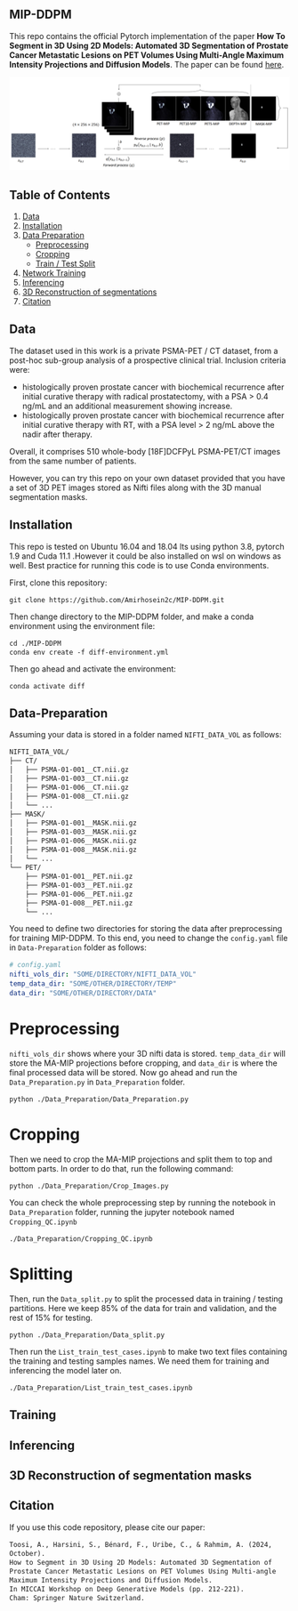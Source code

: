 ## MIP-DDPM

This repo contains the official Pytorch implementation of the paper **How To Segment in 3D Using 2D Models: Automated 3D Segmentation of Prostate Cancer Metastatic Lesions on PET Volumes Using Multi-Angle Maximum Intensity Projections and Diffusion Models**. The paper can be found [here](https://arxiv.org/pdf/2407.18555).

<img src="./method.png" alt="drawing" style="width:800px;"/>

## Table of Contents
1. [Data](#data)
2. [Installation](#Installation)
3. [Data Preparation](#Data-Preparation)
    - [Preprocessing](#Preprocessing)
    - [Cropping](#Cropping)
    - [Train / Test Split](#Splitting)
4. [Network Training](#Training)
5. [Inferencing](#Inferencing)
6. [3D Reconstruction of segmentations](#3D-Reconstruction-of-segmentation-masks)
7. [Citation](#Citation)
    <!-- - [Transformers](#transformers)
    - [Chat in TRL](#chat-in-trl)
    - [Local inference](#local-inference)
    - [Smol-tools](#smol-tools) -->



## Data
The dataset used in this work is a private PSMA-PET / CT dataset, from a post-hoc sub-group analysis of a prospective clinical trial. 
Inclusion criteria were: 
- histologically proven prostate cancer with biochemical recurrence after initial curative therapy with radical prostatectomy, with a PSA > 0.4 ng/mL and an additional measurement showing increase.
- histologically proven prostate cancer with biochemical recurrence after initial curative therapy with RT, with a PSA level > 2 ng/mL above the nadir after therapy.

Overall, it comprises 510 whole-body [18F]DCFPyL PSMA-PET/CT images from the same number of patients.

However, you can try this repo on your own dataset provided that you have a set of 3D PET images stored as Nifti files along with the 3D manual segmentation masks.


## Installation
This repo is tested on Ubuntu 16.04 and 18.04 lts using python 3.8, pytorch 1.9 and Cuda 11.1 .However it could be also installed on wsl on windows as well. 
Best practice for running this code is to use Conda environments.

First, clone this repository:

```
git clone https://github.com/Amirhosein2c/MIP-DDPM.git
```

Then change directory to the MIP-DDPM folder, and make a conda environment using the environment file:

```shell
cd ./MIP-DDPM
conda env create -f diff-environment.yml
```

Then go ahead and activate the environment:

```
conda activate diff
```


## Data-Preparation
Assuming your data is stored in a folder named `NIFTI_DATA_VOL` as follows:
```
NIFTI_DATA_VOL/
├── CT/
│   ├── PSMA-01-001__CT.nii.gz
│   ├── PSMA-01-003__CT.nii.gz
│   ├── PSMA-01-006__CT.nii.gz
│   ├── PSMA-01-008__CT.nii.gz
│   └── ...
├── MASK/
│   ├── PSMA-01-001__MASK.nii.gz
│   ├── PSMA-01-003__MASK.nii.gz
│   ├── PSMA-01-006__MASK.nii.gz
│   ├── PSMA-01-008__MASK.nii.gz
│   └── ...
└── PET/
    ├── PSMA-01-001__PET.nii.gz
    ├── PSMA-01-003__PET.nii.gz
    ├── PSMA-01-006__PET.nii.gz
    ├── PSMA-01-008__PET.nii.gz
    └── ...
```
You need to define two directories for storing the data after preprocessing for training MIP-DDPM.
To this end, you need to change the `config.yaml` file in `Data-Preparation` folder as follows:

```YAML
# config.yaml
nifti_vols_dir: "SOME/DIRECTORY/NIFTI_DATA_VOL"
temp_data_dir: "SOME/OTHER/DIRECTORY/TEMP"
data_dir: "SOME/OTHER/DIRECTORY/DATA"
```

# Preprocessing
`nifti_vols_dir` shows where your 3D nifti data is stored. `temp_data_dir` will store the MA-MIP projections before cropping, and `data_dir` is where the final processed data will be stored.
Now go ahead and run the `Data_Preparation.py` in `Data_Preparation` folder.
```shell
python ./Data_Preparation/Data_Preparation.py
```

# Cropping
Then we need to crop the MA-MIP projections and split them to top and bottom parts. In order to do that, run the following command:
```shell
python ./Data_Preparation/Crop_Images.py
```

You can check the whole preprocessing step by running the notebook in `Data_Preparation` folder, running the jupyter notebook named `Cropping_QC.ipynb`
```shell
./Data_Preparation/Cropping_QC.ipynb
```

# Splitting
Then, run the `Data_split.py` to split the processed data in training / testing partitions. Here we keep 85% of the data for train and validation, and the rest of 15% for testing.
```shell
python ./Data_Preparation/Data_split.py
```

Then run the `List_train_test_cases.ipynb` to make two text files containing the training and testing samples names. We need them for training and inferencing the model later on.
```shell
./Data_Preparation/List_train_test_cases.ipynb
```

## Training


## Inferencing


## 3D Reconstruction of segmentation masks


## Citation

If you use this code repository, please cite our paper:
```
Toosi, A., Harsini, S., Bénard, F., Uribe, C., & Rahmim, A. (2024, October). 
How to Segment in 3D Using 2D Models: Automated 3D Segmentation of Prostate Cancer Metastatic Lesions on PET Volumes Using Multi-angle Maximum Intensity Projections and Diffusion Models. 
In MICCAI Workshop on Deep Generative Models (pp. 212-221). 
Cham: Springer Nature Switzerland. 
```



<!-- Our code base is divided into two pars: The folder *Binary_AE* contains code for the training of the binarizing encoder-decoder model. The folder *Bernoulli_Diffusion*   contains code for the training and evaluation of the Bernoulli diffusion model in the binary latent space.  -->

<!-- 
## Data
The BRATS2020 dataset can be downloaded [here](https://www.med.upenn.edu/cbica/brats2020/data.html).
The OCT2017 dataset can be downloaded [here](https://www.kaggle.com/datasets/paultimothymooney/kermany2018).
A mini-example how the data needs to be stored can be found in the folder *data*. 


<img src="./overview1.png" alt="drawing" style="width:800px;"/>


### Training of the Binarizing Autoencoder
- To run the training of the binarizing autoencoder on the BRATS2020 dataset, run
`python  ./Binary_AE/train_ae.py --dataset brats --amp --ema --steps_per_save_output 5000 --codebook_size 128  --nf 32 --steps_per_log 200 --steps_per_checkpoint 10000 --img_size 256 --batch_size 24 --latent_shape 1 32 32 --ch_mult 1 2 2 4 --n_channels=4  --log_dir logs/binaryae_brats --norm_first --data_dir ./data/brats/training`

- To run the training of the binarizing autoencoder on the OCT dataset, run
`python  ./Binary_AE/train_ae.py --dataset OCT --amp --ema --steps_per_save_output 5000 --codebook_size 128  --nf 32 --steps_per_log 200 --steps_per_checkpoint 10000 --img_size 256 --batch_size 24 --latent_shape 1 32 32 --ch_mult 1 2 2 4 --n_channels=1  --log_dir logs/binaryae_OCT --norm_first --data_dir ./data/OCT/training`


The trained autoencoder models will be stored in a folder *logs*.

### Check the Performance of the Pretrained Binarizing Autoencoder
- For the BRATS2020 dataset, run
`python  ./Bernoulli_Diffusion/scripts/test_ae.py --sampler bld  --dataset brats --data_dir './data/brats/training' --amp --ema  --codebook_size 128 --nf 32 --steps_per_log 200 --steps_per_checkpoint 10000 --img_size 256 --batch_size 1 --latent_shape 1 32 32 --ch_mult 1 2 2 4 --n_channels=4  --log_dir ./logs/binaryae_brats --norm_first --ae_load_dir ./logs/binaryae_brats --ae_load_step 00000`

- For the OCT dataset, run
`python  ./Bernoulli_Diffusion/scripts/test_ae.py --sampler bld  --dataset OCT --data_dir './data/OCT/training' --amp --ema  --codebook_size 128 --nf 32 --steps_per_log 200 --steps_per_checkpoint 10000 --img_size 256 --batch_size 1 --latent_shape 1 32 32 --ch_mult 1 2 2 4 --n_channels=1  --log_dir ./logs/binaryae_OCT  --norm_first --ae_load_dir ./logs/binaryae_OCT --ae_load_step 00000`


### Training of the Bernoulli Diffusion Model

- To run the training of the Bernoulli diffusion model on the BRATS2020 dataset, run
`python ./Bernoulli_Diffusion/scripts/latent_train.py --sampler bld  --dataset brats --data_dir './data/brats/training'  --codebook_size 128 --nf 32  --img_size 256 --batch_size 36 --latent_shape 1 32 32 --ch_mult 1 2 2 4 --n_channels=4 --ae_load_dir ./logs/binaryae_brats --ae_load_step 00000`
- To run the training of the Bernoulli diffusion model on the OCT2017 dataset, run
 `python  ./Bernoulli_Diffusion/scripts/latent_train.py --sampler bld  --dataset OCT --data_dir './data/OCT/training'  --codebook_size 128 --nf 32  --img_size 256 --batch_size 36 --latent_shape 1 32 32 --ch_mult 1 2 2 4 --n_channels=1 --ae_load_dir ./logs/binaryae_OCT --ae_load_step 00000`
 
 The trained Bernoulli diffusion models will be stored in a folder *results*.

### Inference
Use the flags `--noise_level` and  `--prob_threshold` to set the noise level L and the probability threshold P, respectively
- To run the inference on the BRATS2020 test set, run
   `python ./Bernoulli_Diffusion/scripts/latent_sample_anomaly.py    --sampler bld  --dataset brats --data_dir './data/brats/validation' --noise_level 200 --prob_threshold 0.5  --codebook_size 128 --nf 32  --img_size 256 --batch_size 1 --latent_shape 1 32 32 --ch_mult 1 2 2 4 --n_channels=4  --ae_load_dir ./logs/binaryae_brats --ae_load_step 00000 --amp --ema  --norm_first`
   

- To run the inference on the OCT test set, run
    `python  ./Bernoulli_Diffusion/scripts/latent_sample_anomaly.py   --sampler bld  --dataset OCT --data_dir './data/OCT/validation' --noise_level 200 --prob_threshold 0.5 --codebook_size 128 --nf 32  --img_size 256 --batch_size 1 --latent_shape 1 32 32 --ch_mult 1 2 2 4 --n_channels=1  --ae_load_dir ./logs/binaryae_OCT --ae_load_step 0000 --amp --ema  --norm_first`

## Citation

If you use this code repository, please cite our paper:

Wolleb, J., Bieder, F., Friedrich, P., Zhang, P., Durrer, A., & Cattin, P. C. (2024). Binary Noise for Binary Tasks: Masked Bernoulli Diffusion for Unsupervised Anomaly Detection. arXiv preprint arXiv:2403.11667.


## Comparing Methods
### AnoDDPM
We implement the method [AnoDDPM: Anomaly Detection With Denoising Diffusion Probabilistic Models Using Simplex Noise](https://openaccess.thecvf.com/content/CVPR2022W/NTIRE/html/Wyatt_AnoDDPM_Anomaly_Detection_With_Denoising_Diffusion_Probabilistic_Models_Using_Simplex_CVPRW_2022_paper.html) as suggested in [this Github Repo](https://github.com/Julian-Wyatt/AnoDDPM).
We adapt the dataloader to take input images of resolution 4x256x256 (BRATS2020), or 1x256x256 (OCT2017) respectively. We train the model for 2000 epochs on each dataset. As suggested in their paper, during inference, we add 250 steps of simplex noise to the input image and iterate through the denoising process following a simplex noise schedule.

### Latent Diffusion Model (LDM)
We follow the paper [Fast Unsupervised Brain Anomaly Detection and Segmentation with Diffusion Models](https://conferences.miccai.org/2022/papers/211-Paper1680.html).
For the pytorch code, we follow the tutorial for the 2d latent diffusion model given in [MONAIGenerative](https://github.com/Project-MONAI/GenerativeModels/tree/main/tutorials/generative/2d_ldm).
For the autoencoder, we use the implementation of the [VQVAE](https://github.com/Project-MONAI/GenerativeModels/blob/main/generative/networks/nets/vqvae.py). We train it for 100 epochs with a batch size of 24.
For the diffusion model in the latent space, we follow the implementation of the [2D latent diffusion model](https://github.com/Project-MONAI/GenerativeModels/blob/main/generative/networks/nets/diffusion_model_unet.py). We train it for 200 epochs with a batch size of 24.
During sampling, we achieved the best healthy reconstructions by adding L=300 steps of noise to the input images, and then iteratively going through the Gaussian denoising process. The masking is applied as described in

### pDDPM
We follow the paper [Patched Diffusion Models for Unsupervised Anomaly Detection in Brain MRI](https://arxiv.org/abs/2303.03758) and obtain healthy reconstructions via a patch-based inpainting task.
We adapt the Github repo proposed [here](https://github.com/FinnBehrendt/patched-Diffusion-Models-UAD) to work on 2D images of resolution of 4x256x256 (BRATS2020), or 1x256x256 (OCT2017) respectively, and mask out patches of resolution 128x128. For this resolution and patch size, during sampling, we achieved the best healthy reconstructions by adding L=300 steps of noise to the input images.

### AutoDDPM
According to [Mask, Stitch, and Re-Sample: Enhancing Robustness and Generalizability in Anomaly Detection through Automatic Diffusion Models](https://openreview.net/pdf/bccb1a6f870d1e91bbe01e1f472e196154d8e5ac.pdf), we implement AutoDDPM following [this Github repo](https://github.com/ci-ber/autoDDPM). We train for 630 epochs on the BRATS2020 dataset. On the OCT2017 datasets, 66 epochs were sufficient. The batch size is chosen to be 4 on both datasets.
 -->



